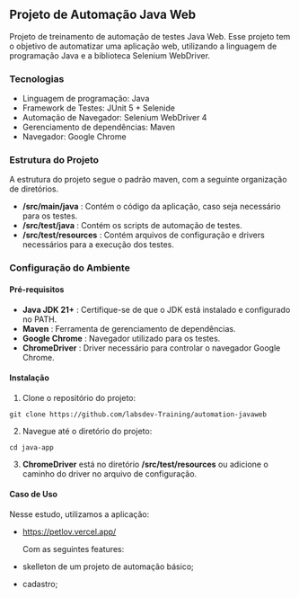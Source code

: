 ## Projeto de Automação Java Web

Projeto de treinamento de automação de testes Java Web. Esse projeto tem o objetivo de automatizar uma aplicação web, utilizando a linguagem de programação Java e a biblioteca Selenium WebDriver.

### Tecnologias

- Linguagem de programação: Java
- Framework de Testes: JUnit 5 + Selenide
- Automação de Navegador: Selenium  WebDriver 4
- Gerenciamento de dependências: Maven
- Navegador: Google Chrome

### Estrutura do Projeto

A estrutura do projeto segue o padrão maven, com a seguinte organização de diretórios.

* **/src/main/java** : Contém o código da aplicação, caso seja necessário para os testes.
* **/src/test/java** : Contém os scripts de automação de testes.
* **/src/test/resources** : Contém arquivos de configuração e drivers necessários para a execução dos testes.

### Configuração do Ambiente

#### Pré-requisitos

* **Java JDK 21+** : Certifique-se de que o JDK está instalado e configurado no PATH.
* **Maven** : Ferramenta de gerenciamento de dependências.
* **Google Chrome** : Navegador utilizado para os testes.
* **ChromeDriver** : Driver necessário para controlar o navegador Google Chrome.

#### Instalação

1. Clone o repositório do projeto:

```
git clone https://github.com/labsdev-Training/automation-javaweb
```

2. Navegue até o diretório do projeto:

```
cd java-app
```

3. **ChromeDriver** está no diretório **/src/test/resources** ou adicione o caminho do driver no arquivo de configuração.

#### Caso de Uso

Nesse estudo, utilizamos a aplicação:

* https://petlov.vercel.app/

  Com as seguintes features:
* skelleton de um projeto de automação básico;
* cadastro;
